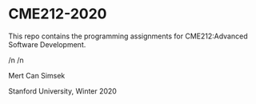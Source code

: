 # CME212-2020

This repo contains the programming assignments for CME212:Advanced Software Development.

/n
/n


Mert Can Simsek

Stanford University, Winter 2020
